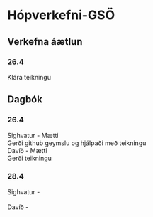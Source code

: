 # Hópverkefni-GSÖ

## Verkefna áætlun
### 26.4 
Klára teikningu



## Dagbók
### 26.4
Sighvatur - Mætti <br />
Gerði github geymslu og hjálpaði með teikningu<br />
Davíð - Mætti <br />
Gerði teikningu
### 28.4
Sighvatur - <br />
<br />
Davíð - <br />
